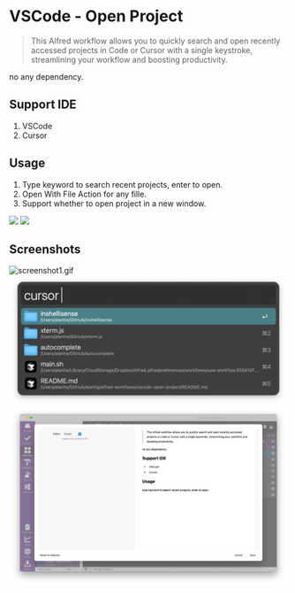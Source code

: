 # VSCode - Open Project

> This Alfred workflow allows you to quickly search and open recently accessed projects in Code or Cursor with a single keystroke, streamlining your workflow and boosting productivity.

no any dependency.

## Support IDE

1. VSCode
2. Cursor


## Usage

1. Type keyword to search recent projects, enter to open.
2. Open With File Action for any fille.
3. Support whether to open project in a new window.



[![](https://img.shields.io/badge/version-v0.9-green?style=for-the-badge)](https://img.shields.io/badge/version-v0.9-green?style=for-the-badge)
[![](https://img.shields.io/badge/download-click-blue?style=for-the-badge)](https://github.com/alanhe421/alfred-workflows/raw/master/vscode-open-project/VSCode%20-%20Open%20Project.alfredworkflow)




<!-- more -->

## Screenshots

![screenshot1.gif](screenshots/screenshot1.gif)
![screenshot1.png](screenshots/screenshot1.png)
![screenshot2.png](screenshots/screenshot2.png)
